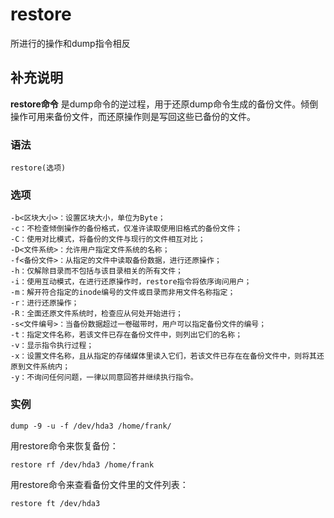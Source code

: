 #  restore

所进行的操作和dump指令相反

##  补充说明

**restore命令** 是dump命令的逆过程，用于还原dump命令生成的备份文件。倾倒操作可用来备份文件，而还原操作则是写回这些已备份的文件。

###  语法

    
    
    restore(选项)
    

###  选项

    
    
    -b<区块大小>：设置区块大小，单位为Byte；
    -c：不检查倾倒操作的备份格式，仅准许读取使用旧格式的备份文件；
    -C：使用对比模式，将备份的文件与现行的文件相互对比；
    -D<文件系统>：允许用户指定文件系统的名称；
    -f<备份文件>：从指定的文件中读取备份数据，进行还原操作；
    -h：仅解除目录而不包括与该目录相关的所有文件；
    -i：使用互动模式，在进行还原操作时，restore指令将依序询问用户；
    -m：解开符合指定的inode编号的文件或目录而非用文件名称指定；
    -r：进行还原操作；
    -R：全面还原文件系统时，检查应从何处开始进行；
    -s<文件编号>：当备份数据超过一卷磁带时，用户可以指定备份文件的编号；
    -t：指定文件名称，若该文件已存在备份文件中，则列出它们的名称；
    -v：显示指令执行过程；
    -x：设置文件名称，且从指定的存储媒体里读入它们，若该文件已存在在备份文件中，则将其还原到文件系统内；
    -y：不询问任何问题，一律以同意回答并继续执行指令。
    

###  实例

    
    
    dump -9 -u -f /dev/hda3 /home/frank/
    

用restore命令来恢复备份：

    
    
    restore rf /dev/hda3 /home/frank
    

用restore命令来查看备份文件里的文件列表：

    
    
    restore ft /dev/hda3
    

